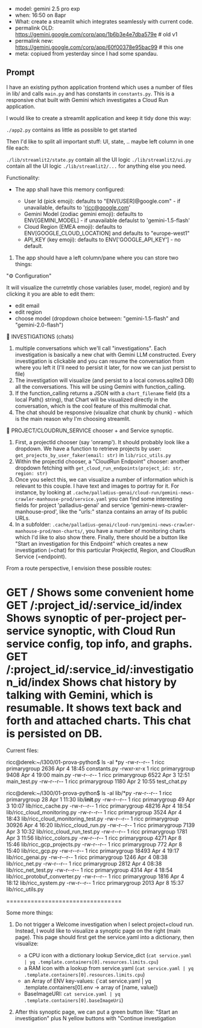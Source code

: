 * model: gemini 2.5 pro exp
* when: 16:50 on 8apr
* What: create a streamlit which integrates seamlessly with current code.
* permalink OLD: https://gemini.google.com/corp/app/1b6b3e4e7dba579e # old v1
* permalink new: https://gemini.google.com/corp/app/60f00378e95bac99 # this one
* meta: copiued from yesterday since I had some spandau.

## Prompt

I have an existing python application frontend which uses a number of files in lib/
and calls `main.py` and has constants in `constants.py`.
This is a responsive chat built with Gemini which investigates a Cloud Run application.

I would like to create a streamlit application and keep it tidy done this way:

`./app2.py` contains as little as possible to get started

Then I'd like to split all important stuff: UI, state, .. maybe left column in one file each:

`./lib/streamlit2/state.py` contain all the UI logic
`./lib/streamlit2/ui.py` contain all the UI logic
`./lib/streamlit2/...` for anything else you need.

Functionality:

* The app shall have this memory configured:

   * User Id (pick emoji): defaults to "ENV[USER]@google.com" - if unavailable, defaults to 'ricc@google.com'
   * Gemini Model (zodiac gemini emoji): defaults to ENV[GEMINI_MODEL] - if unavailable defaulst to 'gemini-1.5-flash'
   * Cloud Region (EMEA emoji): defaults to ENV[GOOGLE_CLOUD_LOCATION] and defaults to "europe-west1"
   * API_KEY (key emoji): defaults to ENV['GOOGLE_API_KEY'] - no default.

1. The app should have a left column/pane where you can store two things:

"⚙️ Configuration"

It will visualize the curretntly chose variables (user, model, region) and by clicking it you are able to edit them:
* edit email
* edit region
* choose model (dropdown choice between: "gemini-1.5-flash" and "gemini-2.0-flash")

📜 INVESTIGATIONS (chats)

   1. multiple conversations which we'll call "investigations". Each investigation is basically a new chat with Gemini
      LLM constructed. Every investigation is clickable and you can resume the conversation from where you left it (I'll
      need to persist it later, for now we can just persist to file)
   2. The investigation will visualize (and persist to a local convos.sqlite3 DB) all the conversations. This will be using
      Gemini with function_calling.
   3. If the function_calling returns a JSON with a `chart_filename` field (its a local Path() string), that Chart will be visualized directly in
      the conversation, which is the cool feature of this multimodal chat.
   4. The chat should be responsive (visualize chat chunk by chunk) - which is the main reason why I'm choosing streamlit.


🎯 PROJECT/CLOUDRUN_SERVICE chooser + and Service synoptic.

   1. First, a projectId chooser (say 'onramp'). It should probably look like a dropdown. We have a function to retrieve projects by user: `get_projects_by_user_faker(email: str)` in `lib/ricc_utils.py`
   2. Within the projectId chooser, a "CloudRun Endpoint" chooser: another dropdown fetching with `get_cloud_run_endpoints(project_id: str, region: str)`
   3. Once you select this, we can visualize a number of information which is relevant to this couple. I have text and images to portray for it. For instance,
        by looking at `.cache/palladius-genai/cloud-run/gemini-news-crawler-manhouse-prod/service.yaml` you can find some interesting fields
        for project 'palladius-genai' and service 'gemini-news-crawler-manhouse-prod', like the "urls:" stanza contains an array of its public URLs.
   4. In a subfolder: `.cache/palladius-genai/cloud-run/gemini-news-crawler-manhouse-prod/mon-charts/`, you have a number of monitoring charts which I'd like to also
      show there. Finally, there should be a button like "Start an investigation for this Endpoint" which creates a new investigation (=chat) for this
      particular ProkjectId, Region, and CloudRun Service (=endpoint).

From a route perspective, I envision these possible routes:

GET /                                            Shows some convenient home
GET /:project_id/:service_id/index               Shows synoptic of per-project per-service synoptic, with Cloud Run service config, top info, and graphs.
GET /:project_id/:service_id/:investigation_id/index Shows chat history by talking with Gemini, which is resumable. It shows text back and forth and attached charts.
                                                   This chat is persisted on DB.
=================================

Current files:

ricc@derek:~/l300/01-prova-python$ ls -al *py
-rw-r--r-- 1 ricc primarygroup 2636 Apr  4 18:45 constants.py
-rwxr-xr-x 1 ricc primarygroup 9408 Apr  4 19:00 main.py
-rw-r--r-- 1 ricc primarygroup 6522 Apr  3 12:51 main_test.py
-rw-r--r-- 1 ricc primarygroup 1180 Apr  2 10:55 test_chat.py

ricc@derek:~/l300/01-prova-python$ ls -al lib/*py
-rw-r--r-- 1 ricc primarygroup    28 Apr  1 11:30 lib/__init__.py
-rw-r--r-- 1 ricc primarygroup    49 Apr  3 10:07 lib/ricc_cache.py
-rw-r--r-- 1 ricc primarygroup 48216 Apr  4 18:54 lib/ricc_cloud_monitoring.py
-rw-r--r-- 1 ricc primarygroup  3524 Apr  4 18:43 lib/ricc_cloud_monitoring_test.py
-rw-r--r-- 1 ricc primarygroup 30926 Apr  4 16:20 lib/ricc_cloud_run.py
-rw-r--r-- 1 ricc primarygroup  7139 Apr  3 10:32 lib/ricc_cloud_run_test.py
-rw-r--r-- 1 ricc primarygroup  1781 Apr  3 11:56 lib/ricc_colors.py
-rw-r--r-- 1 ricc primarygroup  4271 Apr  8 15:46 lib/ricc_gcp_projects.py
-rw-r--r-- 1 ricc primarygroup   772 Apr  8 15:40 lib/ricc_gcp.py
-rw-r--r-- 1 ricc primarygroup 18493 Apr  4 19:17 lib/ricc_genai.py
-rw-r--r-- 1 ricc primarygroup  1246 Apr  4 08:38 lib/ricc_net.py
-rw-r--r-- 1 ricc primarygroup  2812 Apr  4 08:38 lib/ricc_net_test.py
-rw-r--r-- 1 ricc primarygroup  4314 Apr  4 18:54 lib/ricc_protobuf_converter.py
-rw-r--r-- 1 ricc primarygroup  1816 Apr  4 18:12 lib/ricc_system.py
-rw-r--r-- 1 ricc primarygroup  2013 Apr  8 15:37 lib/ricc_utils.py

=================================

Some more things:

1. Do not trigger a Welcome investigation when I select project+cloud run. Instead, I would like to visualize a synoptic page on the right (main page). This page should first get the service.yaml into a dictionary, then visualize:
   * a CPU icon with a dictionary lookup Service_dict (`cat service.yaml | yq .template.containers[0].resources.limits.cpu`)
   * a RAM icon with a lookup from service.yaml  (`cat service.yaml | yq .template.containers[0].resources.limits.cpu`)
   * an Array of ENV key-values: (`cat service.yaml | yq .template.containers[0].env -> array of [name, value])
   * BaseImageURI: `cat service.yaml | yq .template.containers[0].baseImageUri`)

2. After this synoptic page, we can put a green button like: "Start an investigation" plus N yellow buttons with
   "Continue investigation <TITLE>" for all conversation for this same project/service.

The code snippet to generate a Chat Session is here:

```python
from lib.ricc_genai import GeminiChatSession
chat_session = GeminiChatSession(
            project_id=project_id,
            region=region,
            api_key=os.getenv("GOOGLE_API_KEY"),
            model=model,
            debug=True
        )
ret = chat_session.send_simple_message(user_input)
```
